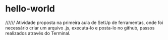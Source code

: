 # hello-world
//////
Atividade proposta na primeira aula de SetUp de ferramentas, onde foi necessário criar um arquivo .js, executa-lo e posta-lo no github, passos realizados através do Terminal. 

